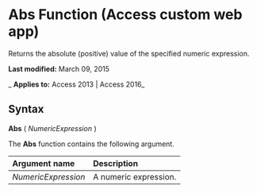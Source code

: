 
# Abs Function (Access custom web app)
Returns the absolute (positive) value of the specified numeric expression.

 **Last modified:** March 09, 2015

 _ **Applies to:** Access 2013 | Access 2016_

## Syntax

 **Abs** ( _NumericExpression_ )

The  **Abs** function contains the following argument.



|**Argument name**|**Description**|
|:-----|:-----|
| _NumericExpression_|A numeric expression.|
